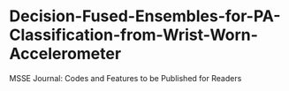 # Decision-Fused-Ensembles-for-PA-Classification-from-Wrist-Worn-Accelerometer
MSSE Journal: Codes and Features to be Published for Readers
